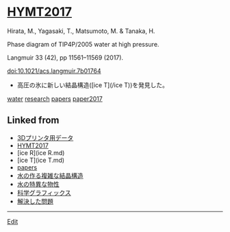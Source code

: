 ---
---
# [HYMT2017](/HYMT2017)

Hirata, M., Yagasaki, T., Matsumoto, M. & Tanaka, H.

Phase diagram of TIP4P/2005 water at high pressure.

Langmuir 33 (42), pp 11561–11569 (2017).

[doi:10.1021/acs.langmuir.7b01764](http://doi.org/10.1021/acs.langmuir.7b01764)


* 高圧の氷に新しい結晶構造([ice T](/ice T))を発見した。



[](https://youtu.be/QRax76gO1vU)



[water](/water) [research](/research) [papers](/papers) [paper2017](/paper2017)



## Linked from

* [3Dプリンタ用データ](3Dプリンタ用データ.md)
* [HYMT2017](HYMT2017.md)
* [ice R](ice R.md)
* [ice T](ice T.md)
* [papers](papers.md)
* [水の作る複雑な結晶構造](水の作る複雑な結晶構造.md)
* [水の特異な物性](水の特異な物性.md)
* [科学グラフィックス](科学グラフィックス.md)
* [解決した問題](解決した問題.md)


----
[Edit](https://github.com/vitroid/vitroid.github.io/edit/master/MD/HYMT2017.md)
